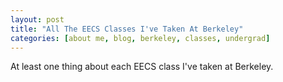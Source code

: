```yaml
---
layout: post
title: "All The EECS Classes I've Taken At Berkeley"
categories: [about me, blog, berkeley, classes, undergrad]
---
```


At least one thing about each EECS class I've taken at Berkeley.
